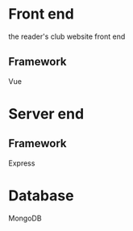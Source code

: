 # Front end
the reader's club website front end 
## Framework
Vue
# Server end
## Framework
Express
# Database
MongoDB

